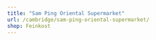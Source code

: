 ```yaml
---
title: "Sam Ping Oriental Supermarket"
url: /cambridge/sam-ping-oriental-supermarket/
shop: Feinkost
---
```

